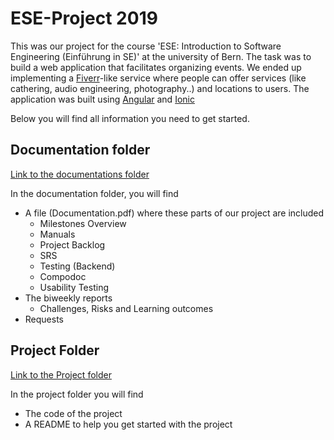 # ESE-Project 2019
This was our project for the course 'ESE: Introduction to Software Engineering (Einführung in SE)' at the university of Bern. The task was to build a web application that facilitates organizing events. We ended up implementing a [Fiverr](https://www.fiverr.com/)-like service where people can offer services (like cathering, audio engineering, photography..) and locations to users. The application was built using [Angular](https://angular.io/) and [Ionic](https://ionicframework.com/)

Below you will find all information you need to get started.

## Documentation folder
[Link to the documentations folder][DocumentationFolder]

In the documentation folder, you will find
 - A file (Documentation.pdf) where these parts of our project are included
    - Milestones Overview
    - Manuals
    - Project Backlog
    - SRS
    - Testing (Backend)
    - Compodoc
    - Usability Testing
 - The biweekly reports
    - Challenges, Risks and Learning outcomes
 - Requests

## Project Folder
[Link to the Project folder][ProjectFolder]

In the project folder you will find
 - The code of the project
 - A README to help you get started with the project

[DocumentationFolder]: <./Documentation>
[ProjectFolder]: <./ESE-2019-Project>
